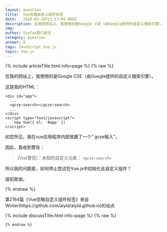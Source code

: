 ```yaml
---
layout: question
title:  Vue忽略自定义组件标签
date:   2020-03-18T11:17:05.000Z
description: 在我的网站上，我使用的是Google CSE（由Google提供的自定义搜索引擎）。  这是我的HTML：<div id="app">  ......
img: 
author: Stafan西门逆天
category: question
answer: 0
tags: JavaScript Vue.js
topic: Vue.js
---
```

<div class="article-root">
  <div class="article">
    {% include articleTitle.html info=page %}
    {% raw %}
    <div class="article-content"><p><font style="vertical-align: inherit;"><font style="vertical-align: inherit;">在我的网站上，我使用的是Google CSE（由Google提供的自定义搜索引擎）。  </font></font></p>

<p><font style="vertical-align: inherit;"><font style="vertical-align: inherit;">这是我的HTML：</font></font></p>

<pre><code>&lt;div id="app"&gt;<font></font>
  ...<font></font>
  &lt;gcse:search&gt;&lt;/gcse:search&gt;<font></font>
  ...<font></font>
&lt;/div&gt;<font></font>
&lt;script type="text/javascript"&gt;<font></font>
    new Vue({ el: '#app' })<font></font>
&lt;/script&gt;<font></font>
</code></pre>

<p><font style="vertical-align: inherit;"><font style="vertical-align: inherit;">如您所见，我在vue应用程序内部放置了一个“ gcse输入”。 </font></font></p>

<p><font style="vertical-align: inherit;"><font style="vertical-align: inherit;">因此，我收到警告： </font></font></p>

<blockquote>
  <p><font style="vertical-align: inherit;"><font style="vertical-align: inherit;">[Vue警告]：未知的自定义元素： </font></font><code>&lt;gcse:search&gt;</code></p>
</blockquote>

<p><font style="vertical-align: inherit;"><font style="vertical-align: inherit;">所以我的问题是，如何停止尝试在Vue.js中初始化此自定义组件？  </font></font></p>

<p><font style="vertical-align: inherit;"><font style="vertical-align: inherit;">提前致谢。</font></font></p></div>
    {% endraw %}
  </div>
  <p class="winter_mark">第2184篇《Vue忽略自定义组件标签》来自Winter(https://github.com/aiyld/aiyld.github.io)的站点</p>
  <div class="discuss-wrapper">
    {% include discussTitle.html info=page %}
    {% raw %}
    
    {% endraw %}
  </div>
<div>

